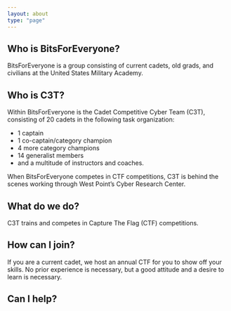 ```yaml
---
layout: about
type: "page"
---
```


## Who is BitsForEveryone?

BitsForEveryone is a group consisting of current cadets, old grads, and civilians at the United States Military Academy.

## Who is C3T?

Within BitsForEveryone is the Cadet Competitive Cyber Team (C3T), consisting of 20 cadets in the following task organization:

- 1 captain
- 1 co-captain/category champion
- 4 more category champions
- 14 generalist members
- and a multitude of instructors and coaches.

When BitsForEveryone competes in CTF competitions, C3T is behind the scenes working through West Point’s Cyber Research Center.

## What do we do?

C3T trains and competes in Capture The Flag (CTF) competitions.

## How can I join?

If you are a current cadet, we host an annual CTF for you to show off your skills. No prior experience is necessary, but a good attitude and a desire to learn is necessary.

## Can I help?

